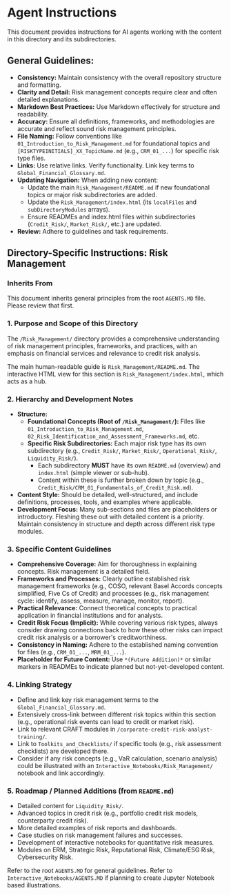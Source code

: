 # Agent Instructions

This document provides instructions for AI agents working with the content in this directory and its subdirectories.

## General Guidelines:

*   **Consistency:** Maintain consistency with the overall repository structure and formatting.
*   **Clarity and Detail:** Risk management concepts require clear and often detailed explanations.
*   **Markdown Best Practices:** Use Markdown effectively for structure and readability.
*   **Accuracy:** Ensure all definitions, frameworks, and methodologies are accurate and reflect sound risk management principles.
*   **File Naming:** Follow conventions like `01_Introduction_to_Risk_Management.md` for foundational topics and `[RISKTYPEINITIALS]_XX_TopicName.md` (e.g., `CRM_01_...`) for specific risk type files.
*   **Links:** Use relative links. Verify functionality. Link key terms to `Global_Financial_Glossary.md`.
*   **Updating Navigation:** When adding new content:
    *   Update the main `Risk_Management/README.md` if new foundational topics or major risk subdirectories are added.
    *   Update the `Risk_Management/index.html` (its `localFiles` and `subDirectoryModules` arrays).
    *   Ensure READMEs and index.html files within subdirectories (`Credit_Risk/`, `Market_Risk/`, etc.) are updated.
*   **Review:** Adhere to guidelines and task requirements.

## Directory-Specific Instructions: Risk Management

### Inherits From
This document inherits general principles from the root `AGENTS.MD` file. Please review that first.

### 1. Purpose and Scope of this Directory
The `/Risk_Management/` directory provides a comprehensive understanding of risk management principles, frameworks, and practices, with an emphasis on financial services and relevance to credit risk analysis.

The main human-readable guide is `Risk_Management/README.md`.
The interactive HTML view for this section is `Risk_Management/index.html`, which acts as a hub.

### 2. Hierarchy and Development Notes
*   **Structure:**
    *   **Foundational Concepts (Root of `/Risk_Management/`):** Files like `01_Introduction_to_Risk_Management.md`, `02_Risk_Identification_and_Assessment_Frameworks.md`, etc.
    *   **Specific Risk Subdirectories:** Each major risk type has its own subdirectory (e.g., `Credit_Risk/`, `Market_Risk/`, `Operational_Risk/`, `Liquidity_Risk/`).
        *   Each subdirectory **MUST** have its own `README.md` (overview) and `index.html` (simple viewer or sub-hub).
        *   Content within these is further broken down by topic (e.g., `Credit_Risk/CRM_01_Fundamentals_of_Credit_Risk.md`).
*   **Content Style:** Should be detailed, well-structured, and include definitions, processes, tools, and examples where applicable.
*   **Development Focus:** Many sub-sections and files are placeholders or introductory. Fleshing these out with detailed content is a priority. Maintain consistency in structure and depth across different risk type modules.

### 3. Specific Content Guidelines
*   **Comprehensive Coverage:** Aim for thoroughness in explaining concepts. Risk management is a detailed field.
*   **Frameworks and Processes:** Clearly outline established risk management frameworks (e.g., COSO, relevant Basel Accords concepts simplified, Five Cs of Credit) and processes (e.g., risk management cycle: identify, assess, measure, manage, monitor, report).
*   **Practical Relevance:** Connect theoretical concepts to practical application in financial institutions and for analysts.
*   **Credit Risk Focus (Implicit):** While covering various risk types, always consider drawing connections back to how these other risks can impact credit risk analysis or a borrower's creditworthiness.
*   **Consistency in Naming:** Adhere to the established naming convention for files (e.g., `CRM_01_...`, `MRM_01_...`).
*   **Placeholder for Future Content:** Use `*(Future Addition)*` or similar markers in READMEs to indicate planned but not-yet-developed content.

### 4. Linking Strategy
*   Define and link key risk management terms to the `Global_Financial_Glossary.md`.
*   Extensively cross-link between different risk topics within this section (e.g., operational risk events can lead to credit or market risk).
*   Link to relevant CRAFT modules in `/corporate-credit-risk-analyst-training/`.
*   Link to `Toolkits_and_Checklists/` if specific tools (e.g., risk assessment checklists) are developed there.
*   Consider if any risk concepts (e.g., VaR calculation, scenario analysis) could be illustrated with an `Interactive_Notebooks/Risk_Management/` notebook and link accordingly.

### 5. Roadmap / Planned Additions (from `README.md`)
*   Detailed content for `Liquidity_Risk/`.
*   Advanced topics in credit risk (e.g., portfolio credit risk models, counterparty credit risk).
*   More detailed examples of risk reports and dashboards.
*   Case studies on risk management failures and successes.
*   Development of interactive notebooks for quantitative risk measures.
*   Modules on ERM, Strategic Risk, Reputational Risk, Climate/ESG Risk, Cybersecurity Risk.

Refer to the root `AGENTS.MD` for general guidelines.
Refer to `Interactive_Notebooks/AGENTS.MD` if planning to create Jupyter Notebook based illustrations.
